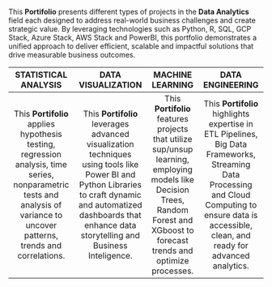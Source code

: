 This **Portifolio** presents different types of projects in the **Data Analytics** field each designed to address real-world business challenges and create strategic value. By leveraging technologies such as Python, R, SQL, GCP Stack, Azure Stack, AWS Stack and PowerBI, this portfolio demonstrates a unified approach to deliver efficient, scalable and impactful solutions that drive measurable business outcomes.

| STATISTICAL ANALYSIS | DATA VISUALIZATION | MACHINE LEARNING  | DATA ENGINEERING |
| :---: | :---: | :---: | :---: |
| This **Portifolio** applies hypothesis testing, regression analysis, time series, nonparametric tests and analysis of variance to uncover patterns, trends and correlations. | This **Portifolio** leverages advanced visualization techniques using tools like Power BI and Python Libraries to craft dynamic and automatized dashboards that enhance data storytelling and Business Inteligence. | This **Portifolio** features projects that utilize sup/unsup learning, employing models like Decision Trees, Random Forest and XGboost to forecast trends and optimize processes. | This **Portifolio** highlights expertise in ETL Pipelines, Big Data Frameworks, Streaming Data Processing and Cloud Computing to ensure data is accessible, clean, and ready for advanced analytics. |


